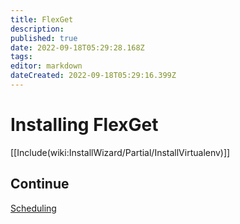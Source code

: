 ```yaml
---
title: FlexGet
description: 
published: true
date: 2022-09-18T05:29:28.168Z
tags: 
editor: markdown
dateCreated: 2022-09-18T05:29:16.399Z
---
```


# Installing FlexGet
[[Include(wiki:InstallWizard/Partial/InstallVirtualenv)]]

## Continue
[Scheduling](/InstallWizard/Linux/NoRoot/InstallVirtualenv/FlexGet/Scheduling)
